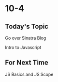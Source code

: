 # 10-4

## Today's Topic

Go over Sinatra Blog

Intro to Javascript


## For Next Time

JS Basics and JS Scope
